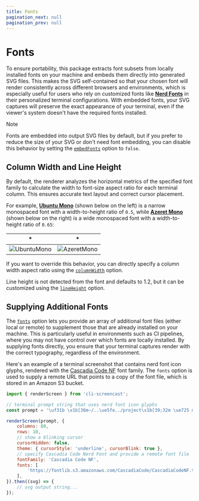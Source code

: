 ```yaml
---
title: Fonts
pagination_next: null
pagination_prev: null
---
```


# Fonts

To ensure portability, this package extracts font subsets from locally installed fonts on your machine and embeds them directly into generated SVG files. This makes the SVG self-contained so that your chosen font will render consistently across different browsers and environments, which is especially useful for users who rely on customized fonts like [**Nerd Fonts**](https://www.nerdfonts.com) in their personalized terminal configurations. With embedded fonts, your SVG captures will preserve the exact appearance of your terminal, even if the viewer's system doesn't have the required fonts installed.

> [!note]
> Fonts are embedded into output SVG files by default, but if you prefer to reduce the size of your SVG or don't need font embedding, you can disable this behavior by setting the [`embedFonts`](options.md#embedFonts) option to `false`.

## Column Width and Line Height

By default, the renderer analyzes the horizontal metrics of the specified font family to calculate the width to font-size aspect ratio for each terminal column. This ensures accurate text layout and correct cursor placement.

For example, [**Ubuntu Mono**](https://fonts.google.com/specimen/Ubuntu+Mono) (shown below on the left) is a narrow monospaced font with a width-to-height ratio of `0.5`, while [**Azeret Mono**](https://fonts.google.com/specimen/Azeret+Mono) (shown below on the right) is a wide monospaced font with a width-to-height ratio of `0.65`:

|*|*|
|-|-|
| ![UbuntuMono](./assets/font-sample-UbuntuMono.svg) | ![AzeretMono](./assets/font-sample-AzeretMono.svg) |

If you want to override this behavior, you can directly specify a column width aspect ratio using the [`columnWidth`](options.md#columnWidth) option.

Line height is not detected from the font and defaults to 1.2, but it can be customized using the [`lineHeight`](options.md#lineHeight) option.

## Supplying Additional Fonts

The [`fonts`](options.md#fonts) option lets you provide an array of additional font files (either local or remote) to supplement those that are already installed on your machine. This is particularly useful in environments such as CI pipelines, where you may not have control over which fonts are locally installed. By supplying fonts directly, you ensure that your terminal captures render with the correct typography, regardless of the environment.

Here's an example of a terminal screenshot that contains nerd font icon glyphs, rendered with the [Cascadia Code NF](https://github.com/microsoft/cascadia-code) font family. The `fonts` option is used to supply a remote URL that points to a copy of the font file, which is stored in an Amazon S3 bucket.

```js result='./assets/usage--fonts.svg'
import { renderScreen } from 'cli-screencast';

// terminal prompt string that uses nerd font icon glyphs
const prompt = '\uf31b \x1b[36m~/..\ue5fe../project\x1b[39;32m \ue725 main\x1b[39m \uf105 ';

renderScreen(prompt, {
    columns: 80,
    rows: 10,
    // show a blinking cursor
    cursorHidden: false,
    theme: { cursorStyle: 'underline', cursorBlink: true },
    // specify Cascadia Code Nerd Font and provide a remote font file
    fontFamily: 'Cascadia Code NF',
    fonts: [
        'https://fontlib.s3.amazonaws.com/CascadiaCode/CascadiaCodeNF.ttf',
    ],
}).then((svg) => {
    // svg output string...
});
```
